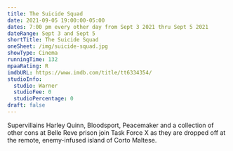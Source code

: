 ```yaml
---
title: The Suicide Squad
date: 2021-09-05 19:00:00-05:00
dates: 7:00 pm every other day from Sept 3 2021 thru Sept 5 2021
dateRange: Sept 3 and Sept 5
shortTitle: The Suicide Squad
oneSheet: /img/suicide-squad.jpg
showType: Cinema
runningTime: 132
mpaaRating: R
imdbURL: https://www.imdb.com/title/tt6334354/
studioInfo:
  studio: Warner
  studioFee: 0
  studioPercentage: 0
draft: false
---
```



Supervillains Harley Quinn, Bloodsport, Peacemaker and a collection of other cons at Belle Reve prison join Task Force X as they are dropped off at the remote, enemy-infused island of Corto Maltese.
